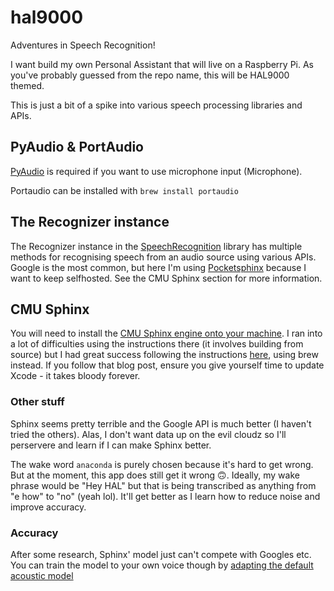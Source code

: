 # hal9000

Adventures in Speech Recognition!

I want build my own Personal Assistant that will live on a Raspberry Pi. As you've probably guessed from the repo name, this will be HAL9000 themed.

This is just a bit of a spike into various speech processing libraries and APIs.

## PyAudio & PortAudio

[PyAudio](http://people.csail.mit.edu/hubert/pyaudio/#downloads) is required if you want to use microphone input (Microphone).

Portaudio can be installed with `brew install portaudio`

## The Recognizer instance

The Recognizer instance in the [SpeechRecognition](https://pypi.org/project/SpeechRecognition/) library has multiple methods for recognising speech from an audio source using various APIs. Google is the most common, but here I'm using [Pocketsphinx](https://github.com/bambocher/pocketsphinx-python) because I want to keep selfhosted. See the CMU Sphinx section for more information.

## CMU Sphinx

 You will need to install the [CMU Sphinx engine onto your machine](https://cmusphinx.github.io/wiki/tutorialoverview/). I ran into a lot of difficulties using the instructions there (it involves building from source) but I had great success following the instructions [here](http://www.moreiscode.com/getting-started-with-cmu-sphinx-on-mac-os-x/), using brew instead. If you follow that blog post, ensure you give yourself time to update Xcode - it takes bloody forever.

### Other stuff

Sphinx seems pretty terrible and the Google API is much better (I haven't tried the others). Alas, I don't want data up on the evil cloudz so I'll perservere and learn if I can make Sphinx better.

The wake word `anaconda` is purely chosen because it's hard to get wrong. But at the moment, this app does still get it wrong 🙃. Ideally, my wake phrase would be "Hey HAL" but that is being transcribed as anything from "e how" to "no" (yeah lol). It'll get better as I learn how to reduce noise and improve accuracy.

### Accuracy

After some research, Sphinx' model just can't compete with Googles etc. You can train the model to your own voice though by [adapting the default acoustic model](https://cmusphinx.github.io/wiki/tutorialadapt/)